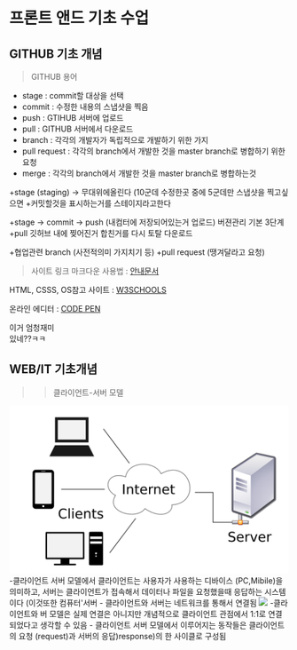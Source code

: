 # 프론트 앤드 기초 수업

## GITHUB 기초 개념

>GITHUB 용어

- stage : commit할 대상을 선택
- commit : 수정한 내용의 스냅샷을 찍음
- push : GTIHUB 서버에 업로드
- pull : GITHUB 서버에서 다운로드
- branch : 각각의 개발자가 독립적으로 개발하기 위한 가지
- pull request : 각각의 branch에서 개발한 것을 master branch로 병합하기 위한 요청
- merge : 각각의 branch에서 개발한 것을 master branch로 병합하는것

+stage (staging) -> 무대위에올린다 (10군데 수정한곳 중에 5군데만 스냅샷을 찍고싶으면 
+커밋할것을 표시하는거를 스테이지라고한다

+stage -> commit -> push (내컴터에 저장되어있는거 업로드) 버젼관리 기본 3단계
+pull 깃허브 내에 찢어진거 합친거를 다시 토탈 다운로드

+협업관련 branch (사전적의미 가지치기 등)
+pull request (땡겨달라고 요청)

> 사이트 링크
마크다운 사용법 : [안내문서](https://gist.github.com/ihoneymon/652be052a0727ad59601)<BR/>

HTML, CSSS, OS참고 사이트 : [W3SCHOOLS](https://www.w3schools.com/python/default.asp)

온라인 에디터 : [CODE PEN](https://codepen.io/)

이거 엄청재미<br/>있네??ㅋㅋ

## WEB/IT 기초개념

>>클라이언트-서버 모델

<img src="https://github.com/zilnet/yongbam/blob/main/%EC%9D%B8%ED%84%B0%EB%84%B7%EA%B7%B8%EB%A6%BC1.png?raw=true" width="648px"/>
-클라이언트 서버 모델에서 클라이언트는 사용자가 사용하는 디바이스 (PC,Mibile)을 의미하고, 서버는 클라이언트가 접속해서 데이터나 파일을 요청했을때 응답하는 시스템이다 (이것또한 컴퓨터'서버
 - 클라이언트와 서버는 네트워크를 통해서 연결됨


<img src="https://s3-ap-northeast-2.amazonaws.com/opentutorials-user-file/course/2614/4971.png" />
-클라이언트와 버 모델은 실제 연결은 아니지만 개념적으로 클라이언트 관점에서 1:1로 연결되었다고 생각할 수 있음
 - 클라이언트 서버 모델에서 이루어지는 동작들은 클라이언트의 요청 (request)과 서버의 응답)response)의 한 사이클로 구성됨


